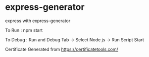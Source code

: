 # express-generator
express with express-generator 

To Run : npm start

To Debug : Run and Debug Tab -> Select Node.js -> Run Script Start

Certificate Generated from https://certificatetools.com/
